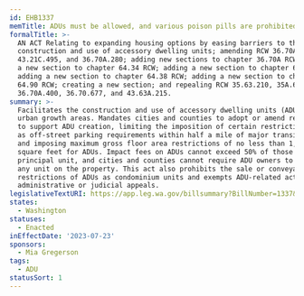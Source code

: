 ```yaml
---
id: EHB1337
memTitle: ADUs must be allowed, and various poison pills are prohibited
formalTitle: >-
  AN ACT Relating to expanding housing options by easing barriers to the
  construction and use of accessory dwelling units; amending RCW 36.70A.696,
  43.21C.495, and 36.70A.280; adding new sections to chapter 36.70A RCW; adding
  a new section to chapter 64.34 RCW; adding a new section to chapter 64.32 RCW;
  adding a new section to chapter 64.38 RCW; adding a new section to chapter
  64.90 RCW; creating a new section; and repealing RCW 35.63.210, 35A.63.230,
  36.70A.400, 36.70.677, and 43.63A.215.
summary: >-
  Facilitates the construction and use of accessory dwelling units (ADUs) within
  urban growth areas. Mandates cities and counties to adopt or amend regulations
  to support ADU creation, limiting the imposition of certain restrictions, such
  as off-street parking requirements within half a mile of major transit stops
  and imposing maximum gross floor area restrictions of no less than 1,000
  square feet for ADUs. Impact fees on ADUs cannot exceed 50% of those for the
  principal unit, and cities and counties cannot require ADU owners to occupy
  any unit on the property. This act also prohibits the sale or conveyance
  restrictions of ADUs as condominium units and exempts ADU-related actions from
  administrative or judicial appeals.
legislativeTextURI: https://app.leg.wa.gov/billsummary?BillNumber=1337&Initiative=false&Year=2023
states:
  - Washington
statuses:
  - Enacted
inEffectDate: '2023-07-23'
sponsors:
  - Mia Gregerson
tags:
  - ADU
statusSort: 1
---
```

